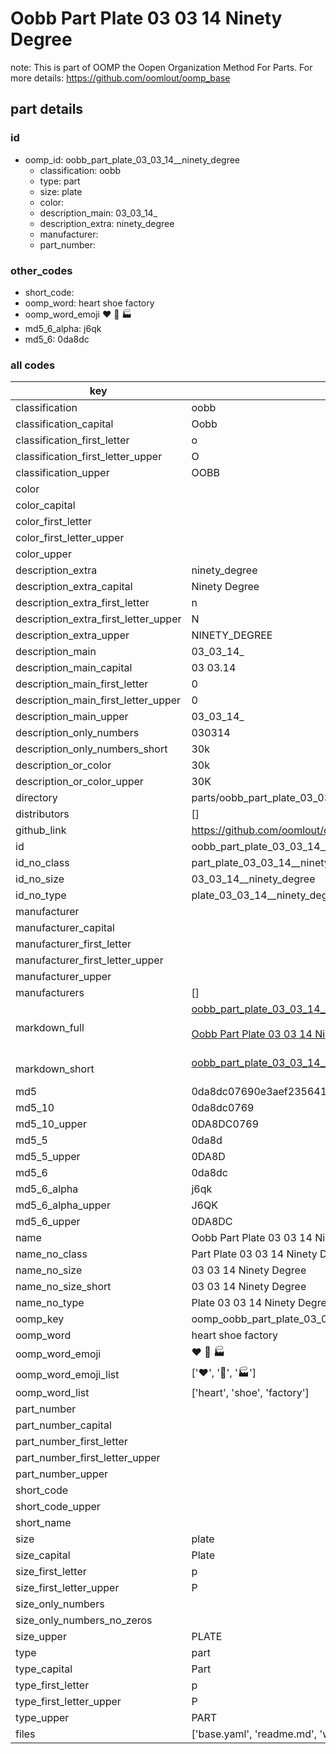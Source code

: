 # Oobb Part Plate 03 03 14  Ninety Degree  

note: This is part of OOMP the Oopen Organization Method For Parts. For more details: https://github.com/oomlout/oomp_base

##  part details





### id
* oomp_id: oobb_part_plate_03_03_14__ninety_degree
  * classification: oobb
  * type: part
  * size: plate
  * color: 
  * description_main: 03_03_14_
  * description_extra: ninety_degree
  * manufacturer: 
  * part_number: 

### other_codes
* short_code: 
* oomp_word: heart shoe factory
* oomp_word_emoji :heart: :shoe: :factory:
* md5_6_alpha: j6qk
* md5_6: 0da8dc

### all codes 
| key | value |  
| --- | --- |  
| classification | oobb |  
| classification_capital | Oobb |  
| classification_first_letter | o |  
| classification_first_letter_upper | O |  
| classification_upper | OOBB |  
| color |  |  
| color_capital |  |  
| color_first_letter |  |  
| color_first_letter_upper |  |  
| color_upper |  |  
| description_extra | ninety_degree |  
| description_extra_capital | Ninety Degree |  
| description_extra_first_letter | n |  
| description_extra_first_letter_upper | N |  
| description_extra_upper | NINETY_DEGREE |  
| description_main | 03_03_14_ |  
| description_main_capital | 03 03.14  |  
| description_main_first_letter | 0 |  
| description_main_first_letter_upper | 0 |  
| description_main_upper | 03_03_14_ |  
| description_only_numbers | 030314 |  
| description_only_numbers_short | 30k |  
| description_or_color | 30k |  
| description_or_color_upper | 30K |  
| directory | parts/oobb_part_plate_03_03_14__ninety_degree |  
| distributors | [] |  
| github_link | https://github.com/oomlout/oomlout_oomp_part_src/tree/main/parts/oobb_part_plate_03_03_14__ninety_degree/working |  
| id | oobb_part_plate_03_03_14__ninety_degree |  
| id_no_class | part_plate_03_03_14__ninety_degree |  
| id_no_size | 03_03_14__ninety_degree |  
| id_no_type | plate_03_03_14__ninety_degree |  
| manufacturer |  |  
| manufacturer_capital |  |  
| manufacturer_first_letter |  |  
| manufacturer_first_letter_upper |  |  
| manufacturer_upper |  |  
| manufacturers | [] |  
| markdown_full | [oobb_part_plate_03_03_14__ninety_degree](https://github.com/oomlout/oomlout_oomp_part_src/tree/main/parts/oobb_part_plate_03_03_14__ninety_degree/working)<br>[](https://github.com/oomlout/oomlout_oomp_part_src/tree/main/parts/oobb_part_plate_03_03_14__ninety_degree/working)<br>[Oobb Part Plate 03 03 14  Ninety Degree](https://github.com/oomlout/oomlout_oomp_part_src/tree/main/parts/oobb_part_plate_03_03_14__ninety_degree/working)<br><br> |  
| markdown_short | [oobb_part_plate_03_03_14__ninety_degree](https://github.com/oomlout/oomlout_oomp_part_src/tree/main/parts/oobb_part_plate_03_03_14__ninety_degree/working)<br><br> |  
| md5 | 0da8dc07690e3aef23564194af406039 |  
| md5_10 | 0da8dc0769 |  
| md5_10_upper | 0DA8DC0769 |  
| md5_5 | 0da8d |  
| md5_5_upper | 0DA8D |  
| md5_6 | 0da8dc |  
| md5_6_alpha | j6qk |  
| md5_6_alpha_upper | J6QK |  
| md5_6_upper | 0DA8DC |  
| name | Oobb Part Plate 03 03 14  Ninety Degree |  
| name_no_class | Part Plate 03 03 14  Ninety Degree |  
| name_no_size | 03 03 14  Ninety Degree |  
| name_no_size_short | 03 03 14  Ninety Degree |  
| name_no_type | Plate 03 03 14  Ninety Degree |  
| oomp_key | oomp_oobb_part_plate_03_03_14__ninety_degree |  
| oomp_word | heart shoe factory |  
| oomp_word_emoji | :heart: :shoe: :factory: |  
| oomp_word_emoji_list | [':heart:', ':shoe:', ':factory:'] |  
| oomp_word_list | ['heart', 'shoe', 'factory'] |  
| part_number |  |  
| part_number_capital |  |  
| part_number_first_letter |  |  
| part_number_first_letter_upper |  |  
| part_number_upper |  |  
| short_code |  |  
| short_code_upper |  |  
| short_name |  |  
| size | plate |  
| size_capital | Plate |  
| size_first_letter | p |  
| size_first_letter_upper | P |  
| size_only_numbers |  |  
| size_only_numbers_no_zeros |  |  
| size_upper | PLATE |  
| type | part |  
| type_capital | Part |  
| type_first_letter | p |  
| type_first_letter_upper | P |  
| type_upper | PART |  
| files | ['base.yaml', 'readme.md', 'working.json', 'working.yaml'] |  
